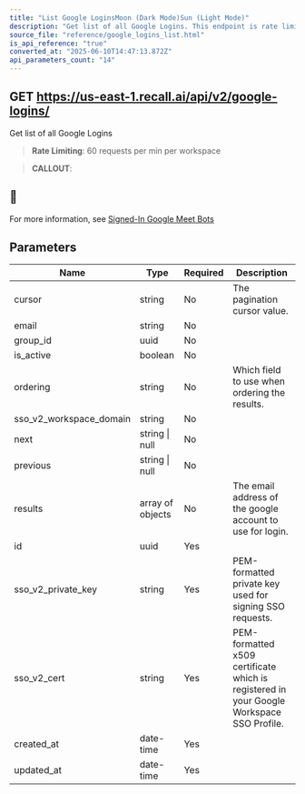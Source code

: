 ```yaml
---
title: "List Google LoginsMoon (Dark Mode)Sun (Light Mode)"
description: "Get list of all Google Logins. This endpoint is rate limited to: 60 requests per min per workspace"
source_file: "reference/google_logins_list.html"
is_api_reference: "true"
converted_at: "2025-06-10T14:47:13.872Z"
api_parameters_count: "14"
---
```

## GET https://us-east-1.recall.ai/api/v2/google-logins/

Get list of all Google Logins

> **Rate Limiting**: 60 requests per min per workspace

> **CALLOUT**:

## 📘

For more information, see [Signed-In Google Meet Bots](/docs/google-meet-login-getting-started.md)
## Parameters

| Name | Type | Required | Description |
| --- | --- | --- | --- |
| cursor | string | No | The pagination cursor value. |
| email | string | No |  |
| group_id | uuid | No |  |
| is_active | boolean | No |  |
| ordering | string | No | Which field to use when ordering the results. |
| sso_v2_workspace_domain | string | No |  |
| next | string \| null | No |  |
| previous | string \| null | No |  |
| results | array of objects | No | The email address of the google account to use for login. |
| id | uuid | Yes |  |
| sso_v2_private_key | string | Yes | PEM-formatted private key used for signing SSO requests. |
| sso_v2_cert | string | Yes | PEM-formatted x509 certificate which is registered in your Google Workspace SSO Profile. |
| created_at | date-time | Yes |  |
| updated_at | date-time | Yes |  |
